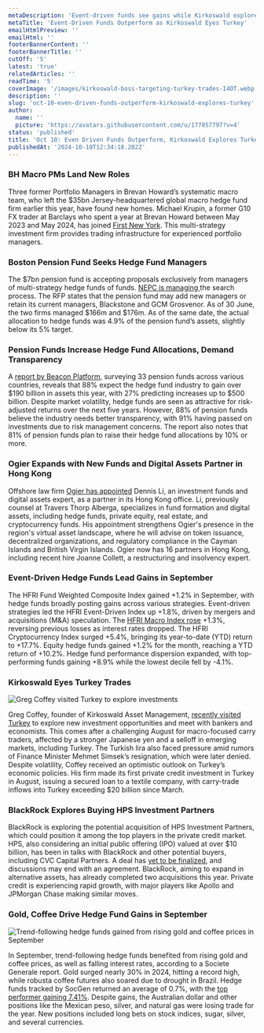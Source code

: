 ```yaml
---
metaDescription: 'Event-driven funds see gains while Kirkoswald explores new investment opportunities in Turkey.'
metaTitle: 'Event-Driven Funds Outperform as Kirkoswald Eyes Turkey'
emailHtmlPreview: ''
emailHtml: ''
footerBannerContent: ''
footerBannerTitle: ''
cutOff: '5'
latest: 'true'
relatedArticles: ''
readTime: '5'
coverImage: '/images/kirkoswald-boss-targeting-turkey-trades-I4OT.webp'
description: ''
slug: 'oct-10-even-driven-funds-outperform-kirkoswald-explores-turkey'
author:
  name: ''
  picture: 'https://avatars.githubusercontent.com/u/177857797?v=4'
status: 'published'
title: 'Oct 10: Even Driven Funds Outperform, Kirkoswald Explores Turkey'
publishedAt: '2024-10-10T12:34:18.202Z'
---
```


### BH Macro PMs Land New Roles

Three former Portfolio Managers in Brevan Howard’s systematic macro team, who left the $35bn Jersey-headquartered global macro hedge fund firm earlier this year, have found new homes. Michael Krupin, a former G10 FX trader at Barclays who spent a year at Brevan Howard between May 2023 and May 2024, has joined [First New York](https://www.efinancialcareers.com/news/hedge-fund-brevan-howard-s-macro-portfolio-managers-are-resurfacing). This multi-strategy investment firm provides trading infrastructure for experienced portfolio managers.

### Boston Pension Fund Seeks Hedge Fund Managers

The $7bn pension fund is accepting proposals exclusively from managers of multi-strategy hedge funds of funds. [NEPC is managing ](https://www.pionline.com/influential-women-institutional-investing/nepcs-krissy-pelletier-named-pis-2024-class-influential)the search process. The RFP states that the pension fund may add new managers or retain its current managers, Blackstone and GCM Grosvenor. As of 30 June, the two firms managed $166m and $176m. As of the same date, the actual allocation to hedge funds was 4.9% of the pension fund’s assets, slightly below its 5% target.

### Pension Funds Increase Hedge Fund Allocations, Demand Transparency

A [report by Beacon Platform](https://www.beacon.io/institutional-investors-will-back-growth-of-hedge-fund-sector/), surveying 33 pension funds across various countries, reveals that 88% expect the hedge fund industry to gain over $190 billion in assets this year, with 27% predicting increases up to $500 billion. Despite market volatility, hedge funds are seen as attractive for risk-adjusted returns over the next five years. However, 88% of pension funds believe the industry needs better transparency, with 91% having passed on investments due to risk management concerns. The report also notes that 81% of pension funds plan to raise their hedge fund allocations by 10% or more.

### Ogier Expands with New Funds and Digital Assets Partner in Hong Kong

Offshore law firm [Ogier has appointed](https://www.ogier.com/news-and-insights/news/ogier-in-hong-kong-welcomes-new-funds-and-digital-assets-partner-dennis-li/) Dennis Li, an investment funds and digital assets expert, as a partner in its Hong Kong office. Li, previously counsel at Travers Thorp Alberga, specializes in fund formation and digital assets, including hedge funds, private equity, real estate, and cryptocurrency funds. His appointment strengthens Ogier's presence in the region's virtual asset landscape, where he will advise on token issuance, decentralized organizations, and regulatory compliance in the Cayman Islands and British Virgin Islands. Ogier now has 16 partners in Hong Kong, including recent hire Joanne Collett, a restructuring and insolvency expert.

### Event-Driven Hedge Funds Lead Gains in September

The HFRI Fund Weighted Composite Index gained +1.2% in September, with hedge funds broadly posting gains across various strategies. Event-driven strategies led the HFRI Event-Driven Index up +1.8%, driven by mergers and acquisitions (M&A) speculation. The [HFRI Macro Index rose](https://funds-europe.com/event-driven-hedge-funds-lead-returns-in-july/) +1.3%, reversing previous losses as interest rates dropped. The HFRI Cryptocurrency Index surged +5.4%, bringing its year-to-date (YTD) return to +17.7%. Equity hedge funds gained +1.2% for the month, reaching a YTD return of +10.2%. Hedge fund performance dispersion expanded, with top-performing funds gaining +8.9% while the lowest decile fell by -4.1%.

### Kirkoswald Eyes Turkey Trades

![Greg Coffey visited Turkey to explore investments](/images/kirkoswald-boss-targeting-turkey-trades-Y2Mj.webp)

Greg Coffey, founder of Kirkoswald Asset Management, [recently visited Turkey](https://www.hedgeweek.com/kirkoswald-boss-targeting-turkey-trades/) to explore new investment opportunities and meet with bankers and economists. This comes after a challenging August for macro-focused carry traders, affected by a stronger Japanese yen and a selloff in emerging markets, including Turkey. The Turkish lira also faced pressure amid rumors of Finance Minister Mehmet Simsek’s resignation, which were later denied. Despite volatility, Coffey received an optimistic outlook on Turkey’s economic policies. His firm made its first private credit investment in Turkey in August, issuing a secured loan to a textile company, with carry-trade inflows into Turkey exceeding $20 billion since March.

### BlackRock Explores Buying HPS Investment Partners

BlackRock is exploring the potential acquisition of HPS Investment Partners, which could position it among the top players in the private credit market. HPS, also considering an initial public offering (IPO) valued at over $10 billion, has been in talks with BlackRock and other potential buyers, including CVC Capital Partners. A deal has [yet to be finalized](https://www.bloomberg.com/news/articles/2024-10-09/blackrock-among-suitors-said-to-explore-buying-credit-firm-hps), and discussions may end with an agreement. BlackRock, aiming to expand in alternative assets, has already completed two acquisitions this year. Private credit is experiencing rapid growth, with major players like Apollo and JPMorgan Chase making similar moves.

### Gold, Coffee Drive Hedge Fund Gains in September

![Trend-following hedge funds gained from rising gold and coffee prices in September](/images/september-trend-following-returns-boosted-by-gold-and-coffee-MxNj.webp)

In September, trend-following hedge funds benefited from rising gold and coffee prices, as well as falling interest rates, according to a Societe Generale report. Gold surged nearly 30% in 2024, hitting a record high, while robusta coffee futures also soared due to drought in Brazil. Hedge funds tracked by SocGen returned an average of 0.7%, with the [top performer gaining 7.41%](https://www.reuters.com/markets/commodities/gold-coffee-boost-september-hedge-fund-returns-says-societe-generale-2024-10-08/). Despite gains, the Australian dollar and other positions like the Mexican peso, silver, and natural gas were losing trade for the year. New positions included long bets on stock indices, sugar, silver, and several currencies.